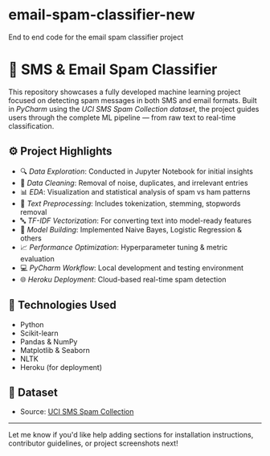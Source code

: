 # email-spam-classifier-new
End to end code for the email spam classifier project

# 📧 SMS & Email Spam Classifier

This repository showcases a fully developed machine learning project focused on detecting spam messages in both SMS and email formats. Built in *PyCharm* using the *UCI SMS Spam Collection dataset*, the project guides users through the complete ML pipeline — from raw text to real-time classification.

## ⚙ Project Highlights

- 🔍 *Data Exploration*: Conducted in Jupyter Notebook for initial insights
- 🧼 *Data Cleaning*: Removal of noise, duplicates, and irrelevant entries
- 📊 *EDA*: Visualization and statistical analysis of spam vs ham patterns
- 🧠 *Text Preprocessing*: Includes tokenization, stemming, stopwords removal
- 🔤 *TF-IDF Vectorization*: For converting text into model-ready features
- 🤖 *Model Building*: Implemented Naive Bayes, Logistic Regression & others
- 📈 *Performance Optimization*: Hyperparameter tuning & metric evaluation
- 💻 *PyCharm Workflow*: Local development and testing environment
- 🌐 *Heroku Deployment*: Cloud-based real-time spam detection 


## 🧠 Technologies Used

- Python  
- Scikit-learn  
- Pandas & NumPy  
- Matplotlib & Seaborn  
- NLTK  
- Heroku (for deployment)  
## 📌 Dataset

- Source: [UCI SMS Spam Collection](https://www.kaggle.com/uciml/sms-spam...)

---

Let me know if you'd like help adding sections for installation instructions, contributor guidelines, or project screenshots next!
